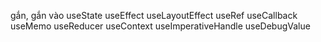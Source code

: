 gắn, gắn vào
useState
useEffect
useLayoutEffect
useRef
useCallback
useMemo
useReducer
useContext
useImperativeHandle
useDebugValue